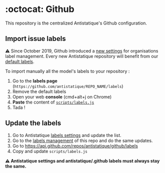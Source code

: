 # :octocat: Github
This repository is the centralized Antistatique's Github configuration.

## Import issue labels

⚠️ Since October 2019, Github introduced a [new settings](https://help.github.com/en/github/setting-up-and-managing-organizations-and-teams/managing-default-labels-for-repositories-in-your-organization) for organisations label management. Every new Antistatique repository will benefit from our [default labels](https://github.com/organizations/antistatique/settings/labels).


To import manually all the model's labels to your repository :

1. Go to the **labels page** (`https://github.com/antistatique/REPO_NAME/labels`)
2. Remove the default labels
3. Open your web **console** (cmd+alt+j on Chrome)
4. **Paste** the content of [`scripts/labels.js`](https://raw.githubusercontent.com/antistatique/github/master/scripts/labels.js) 
5. Tada !

## Update the labels
1. Go to Antistatique [labels settings](https://github.com/organizations/antistatique/settings/labels) and update the list.
2. Go to the [labels management](https://github.com/antistatique/.github/labels) of this repo and do the same updates.
3. Go to https://api.github.com/repos/antistatique/github/labels
4. Copy and update `scripts/labels.js`

**⚠️ Antistatique settings and antistatique/.github labels must always stay the same.**
